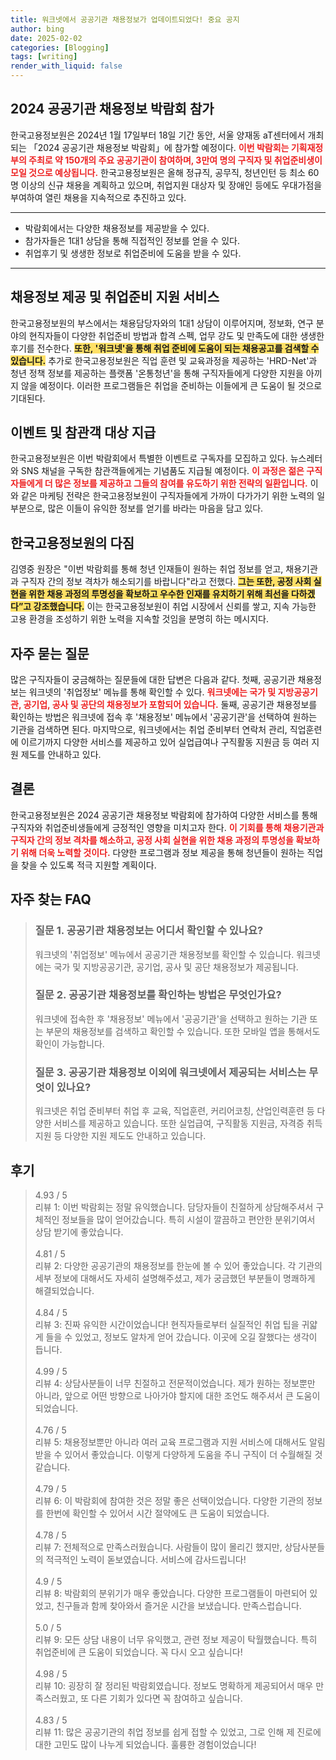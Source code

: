 ```yaml
---
title: 워크넷에서 공공기관 채용정보가 업데이트되었다! 중요 공지
author: bing
date: 2025-02-02
categories: [Blogging]
tags: [writing]
render_with_liquid: false
---
```



<h2 id='2024_공공기관_채용정보_박람회_참가'>2024 공공기관 채용정보 박람회 참가</h2>

<p>한국고용정보원은 2024년 1월 17일부터 18일 기간 동안, 서울 양재동 aT센터에서 개최되는 「2024 공공기관 채용정보 박람회」에 참가할 예정이다. <b><span style="color: #ee2323;">이번 박람회는 기획재정부의 주최로 약 150개의 주요 공공기관이 참여하며, 3만여 명의 구직자 및 취업준비생이 모일 것으로 예상됩니다.</span></b> 한국고용정보원은 올해 정규직, 공무직, 청년인턴 등 최소 60명 이상의 신규 채용을 계획하고 있으며, 취업지원 대상자 및 장애인 등에도 우대가점을 부여하여 열린 채용을 지속적으로 추진하고 있다.</p>

<hr />

<ul>
    <li>박람회에서는 다양한 채용정보를 제공받을 수 있다.</li>
    <li>참가자들은 1대1 상담을 통해 직접적인 정보를 얻을 수 있다.</li>
    <li>취업후기 및 생생한 정보로 취업준비에 도움을 받을 수 있다.</li>
</ul>

<hr />

<h2 id='채용정보_제공_및_취업준비_지원_서비스'>채용정보 제공 및 취업준비 지원 서비스</h2>

<p>한국고용정보원의 부스에서는 채용담당자와의 1대1 상담이 이루어지며, 정보화, 연구 분야의 현직자들이 다양한 취업준비 방법과 합격 스펙, 업무 강도 및 만족도에 대한 생생한 후기를 전수한다. <b><span style="background-color: #ffe066;">또한, '워크넷'을 통해 취업 준비에 도움이 되는 채용공고를 검색할 수 있습니다.</span></b> 추가로 한국고용정보원은 직업 훈련 및 교육과정을 제공하는 'HRD-Net'과 청년 정책 정보를 제공하는 플랫폼 '온통청년'을 통해 구직자들에게 다양한 지원을 아끼지 않을 예정이다. 이러한 프로그램들은 취업을 준비하는 이들에게 큰 도움이 될 것으로 기대된다.</p>

<h2 id='이벤트_및_참관객_대상_지급'>이벤트 및 참관객 대상 지급</h2>

<p>한국고용정보원은 이번 박람회에서 특별한 이벤트로 구독자를 모집하고 있다. 뉴스레터와 SNS 채널을 구독한 참관객들에게는 기념품도 지급될 예정이다. <b><span style="color: #ee2323;">이 과정은 젊은 구직자들에게 더 많은 정보를 제공하고 그들의 참여를 유도하기 위한 전략의 일환입니다.</span></b> 이와 같은 마케팅 전략은 한국고용정보원이 구직자들에게 가까이 다가가기 위한 노력의 일부분으로, 많은 이들이 유익한 정보를 얻기를 바라는 마음을 담고 있다.</p>

<h2 id='한국고용정보원의_다짐'>한국고용정보원의 다짐</h2>

<p>김영중 원장은 "이번 박람회를 통해 청년 인재들이 원하는 취업 정보를 얻고, 채용기관과 구직자 간의 정보 격차가 해소되기를 바랍니다"라고 전했다. <b><span style="background-color: #ffe066;">그는 또한, 공정 사회 실현을 위한 채용 과정의 투명성을 확보하고 우수한 인재를 유치하기 위해 최선을 다하겠다”고 강조했습니다.</span></b> 이는 한국고용정보원이 취업 시장에서 신뢰를 쌓고, 지속 가능한 고용 환경을 조성하기 위한 노력을 지속할 것임을 분명히 하는 메시지다.</p>

<h2 id='자주_묻는_질문'>자주 묻는 질문</h2>

<p>많은 구직자들이 궁금해하는 질문들에 대한 답변은 다음과 같다. 첫째, 공공기관 채용정보는 워크넷의 '취업정보' 메뉴를 통해 확인할 수 있다. <b><span style="color: #ee2323;">워크넷에는 국가 및 지방공공기관, 공기업, 공사 및 공단의 채용정보가 포함되어 있습니다.</span></b> 둘째, 공공기관 채용정보를 확인하는 방법은 워크넷에 접속 후 '채용정보' 메뉴에서 '공공기관'을 선택하여 원하는 기관을 검색하면 된다. 마지막으로, 워크넷에서는 취업 준비부터 연락처 관리, 직업훈련에 이르기까지 다양한 서비스를 제공하고 있어 실업급여나 구직활동 지원금 등 여러 지원 제도를 안내하고 있다.</p>

<h2 id='결론'>결론</h2>

<p>한국고용정보원은 2024 공공기관 채용정보 박람회에 참가하여 다양한 서비스를 통해 구직자와 취업준비생들에게 긍정적인 영향을 미치고자 한다. <b><span style="color: #ee2323;">이 기회를 통해 채용기관과 구직자 간의 정보 격차를 해소하고, 공정 사회 실현을 위한 채용 과정의 투명성을 확보하기 위해 더욱 노력할 것이다.</span></b> 다양한 프로그램과 정보 제공을 통해 청년들이 원하는 직업을 찾을 수 있도록 적극 지원할 계획이다.</p>


<h2 id='자주_찾는_FAQ'>자주 찾는 FAQ</h2>
<div itemscope="" itemtype="https://schema.org/FAQPage"> 
<blockquote> 
<div itemscope="" itemprop="mainEntity" itemtype="https://schema.org/Question"> 
<h3 itemprop="name">질문 1. 공공기관 채용정보는 어디서 확인할 수 있나요?</h3> 
<div itemscope="" itemprop="acceptedAnswer" itemtype="https://schema.org/Answer"> 
<span itemprop="text"> 
<p>워크넷의 '취업정보' 메뉴에서 공공기관 채용정보를 확인할 수 있습니다. 워크넷에는 국가 및 지방공공기관, 공기업, 공사 및 공단 채용정보가 제공됩니다.</p> 
</span> 
</div> 
</div> 

<div itemscope="" itemprop="mainEntity" itemtype="https://schema.org/Question"> 
<h3 itemprop="name">질문 2. 공공기관 채용정보를 확인하는 방법은 무엇인가요?</h3> 
<div itemscope="" itemprop="acceptedAnswer" itemtype="https://schema.org/Answer"> 
<span itemprop="text"> 
<p>워크넷에 접속한 후 '채용정보' 메뉴에서 '공공기관'을 선택하고 원하는 기관 또는 부문의 채용정보를 검색하고 확인할 수 있습니다. 또한 모바일 앱을 통해서도 확인이 가능합니다.</p> 
</span> 
</div> 
</div> 

<div itemscope="" itemprop="mainEntity" itemtype="https://schema.org/Question"> 
<h3 itemprop="name">질문 3. 공공기관 채용정보 이외에 워크넷에서 제공되는 서비스는 무엇이 있나요?</h3> 
<div itemscope="" itemprop="acceptedAnswer" itemtype="https://schema.org/Answer"> 
<span itemprop="text"> 
<p>워크넷은 취업 준비부터 취업 후 교육, 직업훈련, 커리어코칭, 산업인력훈련 등 다양한 서비스를 제공하고 있습니다. 또한 실업급여, 구직활동 지원금, 자격증 취득 지원 등 다양한 지원 제도도 안내하고 있습니다.</p> 
</span> 
</div> 
</div> 
</blockquote> 
</div>
<h2 id='후기'>후기</h2>
<div itemscope itemtype="https://schema.org/Product">
  <blockquote>
  <div itemprop="review" itemscope itemtype="https://schema.org/Review">
      <div itemprop="reviewRating" itemscope itemtype="https://schema.org/Rating"> <span itemprop="ratingValue">4.93</span> / <span itemprop="bestRating">5</span> </div>
      <span itemprop="reviewBody">리뷰 1: 이번 박람회는 정말 유익했습니다. 담당자들이 친절하게 상담해주셔서 구체적인 정보들을 많이 얻어갔습니다. 특히 시설이 깔끔하고 편안한 분위기여서 상담 받기에 좋았습니다.</span>
  </div>
  <br>
  <div itemprop="review" itemscope itemtype="https://schema.org/Review">
      <div itemprop="reviewRating" itemscope itemtype="https://schema.org/Rating"> <span itemprop="ratingValue">4.81</span> / <span itemprop="bestRating">5</span> </div>
      <span itemprop="reviewBody">리뷰 2: 다양한 공공기관의 채용정보를 한눈에 볼 수 있어 좋았습니다. 각 기관의 세부 정보에 대해서도 자세히 설명해주셨고, 제가 궁금했던 부분들이 명쾌하게 해결되었습니다.</span>
  </div>
  <br>
  <div itemprop="review" itemscope itemtype="https://schema.org/Review">
      <div itemprop="reviewRating" itemscope itemtype="https://schema.org/Rating"> <span itemprop="ratingValue">4.84</span> / <span itemprop="bestRating">5</span> </div>
      <span itemprop="reviewBody">리뷰 3: 진짜 유익한 시간이었습니다! 현직자들로부터 실질적인 취업 팁을 귀얇게 들을 수 있었고, 정보도 알차게 얻어 갔습니다. 이곳에 오길 잘했다는 생각이 듭니다.</span>
  </div>
  <br>
  <div itemprop="review" itemscope itemtype="https://schema.org/Review">
      <div itemprop="reviewRating" itemscope itemtype="https://schema.org/Rating"> <span itemprop="ratingValue">4.99</span> / <span itemprop="bestRating">5</span> </div>
      <span itemprop="reviewBody">리뷰 4: 상담사분들이 너무 친절하고 전문적이었습니다. 제가 원하는 정보뿐만 아니라, 앞으로 어떤 방향으로 나아가야 할지에 대한 조언도 해주셔서 큰 도움이 되었습니다.</span>
  </div>
  <br>
  <div itemprop="review" itemscope itemtype="https://schema.org/Review">
      <div itemprop="reviewRating" itemscope itemtype="https://schema.org/Rating"> <span itemprop="ratingValue">4.76</span> / <span itemprop="bestRating">5</span> </div>
      <span itemprop="reviewBody">리뷰 5: 채용정보뿐만 아니라 여러 교육 프로그램과 지원 서비스에 대해서도 알림 받을 수 있어서 좋았습니다. 이렇게 다양하게 도움을 주니 구직이 더 수월해질 것 같습니다.</span>
  </div>
  <br>
  <div itemprop="review" itemscope itemtype="https://schema.org/Review">
      <div itemprop="reviewRating" itemscope itemtype="https://schema.org/Rating"> <span itemprop="ratingValue">4.79</span> / <span itemprop="bestRating">5</span> </div>
      <span itemprop="reviewBody">리뷰 6: 이 박람회에 참여한 것은 정말 좋은 선택이었습니다. 다양한 기관의 정보를 한번에 확인할 수 있어서 시간 절약에도 큰 도움이 되었습니다.</span>
  </div>
  <br>
  <div itemprop="review" itemscope itemtype="https://schema.org/Review">
      <div itemprop="reviewRating" itemscope itemtype="https://schema.org/Rating"> <span itemprop="ratingValue">4.78</span> / <span itemprop="bestRating">5</span> </div>
      <span itemprop="reviewBody">리뷰 7: 전체적으로 만족스러웠습니다. 사람들이 많이 몰리긴 했지만, 상담사분들의 적극적인 노력이 돋보였습니다. 서비스에 감사드립니다!</span>
  </div>
  <br>
  <div itemprop="review" itemscope itemtype="https://schema.org/Review">
      <div itemprop="reviewRating" itemscope itemtype="https://schema.org/Rating"> <span itemprop="ratingValue">4.9</span> / <span itemprop="bestRating">5</span> </div>
      <span itemprop="reviewBody">리뷰 8: 박람회의 분위기가 매우 좋았습니다. 다양한 프로그램들이 마련되어 있었고, 친구들과 함께 찾아와서 즐거운 시간을 보냈습니다. 만족스럽습니다.</span>
  </div>
  <br>
  <div itemprop="review" itemscope itemtype="https://schema.org/Review">
      <div itemprop="reviewRating" itemscope itemtype="https://schema.org/Rating"> <span itemprop="ratingValue">5.0</span> / <span itemprop="bestRating">5</span> </div>
      <span itemprop="reviewBody">리뷰 9: 모든 상담 내용이 너무 유익했고, 관련 정보 제공이 탁월했습니다. 특히 취업준비에 큰 도움이 되었습니다. 꼭 다시 오고 싶습니다!</span>
  </div>
  <br>
  <div itemprop="review" itemscope itemtype="https://schema.org/Review">
      <div itemprop="reviewRating" itemscope itemtype="https://schema.org/Rating"> <span itemprop="ratingValue">4.98</span> / <span itemprop="bestRating">5</span> </div>
      <span itemprop="reviewBody">리뷰 10: 굉장히 잘 정리된 박람회였습니다. 정보도 명확하게 제공되어서 매우 만족스러웠고, 또 다른 기회가 있다면 꼭 참여하고 싶습니다.</span>
  </div>
  <br>
  <div itemprop="review" itemscope itemtype="https://schema.org/Review">
      <div itemprop="reviewRating" itemscope itemtype="https://schema.org/Rating"> <span itemprop="ratingValue">4.83</span> / <span itemprop="bestRating">5</span> </div>
      <span itemprop="reviewBody">리뷰 11: 많은 공공기관의 취업 정보를 쉽게 접할 수 있었고, 그로 인해 제 진로에 대한 고민도 많이 나누게 되었습니다. 훌륭한 경험이었습니다!</span>
  </div>
  </blockquote>
</div>
